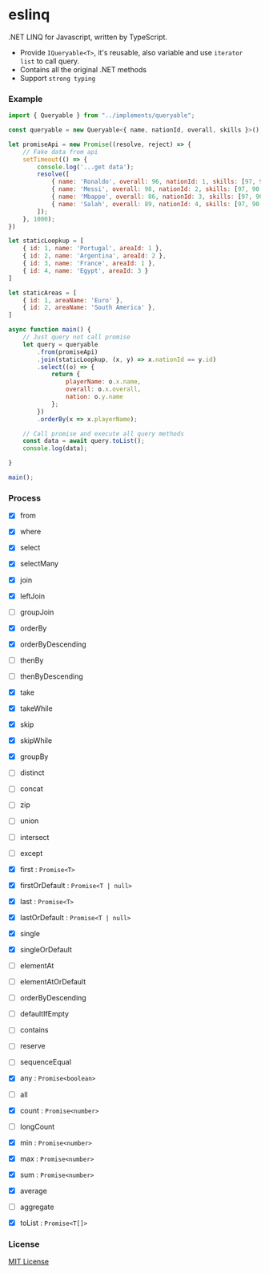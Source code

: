 # eslinq
.NET LINQ for Javascript, written by TypeScript.
- Provide `IQueryable<T>`, it's reusable, also variable and use `iterator list` to call query.
- Contains all the original .NET methods
- Support `strong typing`

### Example
```js
import { Queryable } from "../implements/queryable";

const queryable = new Queryable<{ name, nationId, overall, skills }>();

let promiseApi = new Promise((resolve, reject) => {
    // Fake data from api
    setTimeout(() => {
        console.log('...get data');
        resolve([
            { name: 'Ronaldo', overall: 96, nationId: 1, skills: [97, 90, 86, 95] },
            { name: 'Messi', overall: 98, nationId: 2, skills: [97, 90, 86, 95] },
            { name: 'Mbappe', overall: 86, nationId: 3, skills: [97, 90, 86, 95] },
            { name: 'Salah', overall: 89, nationId: 4, skills: [97, 90, 86, 95] }
        ]);
    }, 1000);
})

let staticLoopkup = [
    { id: 1, name: 'Portugal', areaId: 1 },
    { id: 2, name: 'Argentina', areaId: 2 },
    { id: 3, name: 'France', areaId: 1 },
    { id: 4, name: 'Egypt', areaId: 3 }
]

let staticAreas = [
    { id: 1, areaName: 'Euro' },
    { id: 2, areaName: 'South America' },
]

async function main() {
    // Just query not call promise
    let query = queryable
        .from(promiseApi)
        .join(staticLoopkup, (x, y) => x.nationId == y.id)
        .select((o) => {
            return {
                playerName: o.x.name,
                overall: o.x.overall,
                nation: o.y.name
            };
        })
        .orderBy(x => x.playerName);

    // Call promise and execute all query methods
    const data = await query.toList();
    console.log(data);

}

main();
```

### Process
- [x] from
- [x] where
- [x] select
- [x] selectMany
- [x] join
- [x] leftJoin
- [ ] groupJoin
- [x] orderBy
- [x] orderByDescending
- [ ] thenBy
- [ ] thenByDescending
- [x] take
- [x] takeWhile
- [x] skip
- [x] skipWhile
- [x] groupBy
- [ ] distinct
- [ ] concat
- [ ] zip
- [ ] union
- [ ] intersect
- [ ] except
- [x] first : `Promise<T>`
- [x] firstOrDefault : `Promise<T | null>`
- [x] last : `Promise<T>`
- [x] lastOrDefault : `Promise<T | null>`
- [x] single
- [x] singleOrDefault
- [ ] elementAt
- [ ] elementAtOrDefault
- [ ] orderByDescending
- [ ] defaultIfEmpty
- [ ] contains
- [ ] reserve
- [ ] sequenceEqual
- [x] any : `Promise<boolean>`
- [ ] all
- [x] count : `Promise<number>`
- [ ] longCount
- [x] min : `Promise<number>`
- [x] max : `Promise<number>`
- [x] sum : `Promise<number>`
- [x] average
- [ ] aggregate
- [x] toList : `Promise<T[]>`


### License

[MIT License](http://opensource.org/licenses/MIT)
